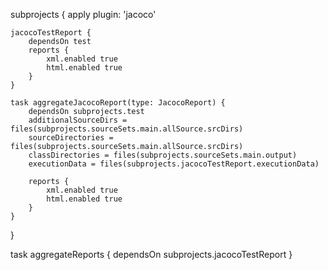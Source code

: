 subprojects {
    apply plugin: 'jacoco'

    jacocoTestReport {
        dependsOn test
        reports {
            xml.enabled true
            html.enabled true
        }
    }

    task aggregateJacocoReport(type: JacocoReport) {
        dependsOn subprojects.test
        additionalSourceDirs = files(subprojects.sourceSets.main.allSource.srcDirs)
        sourceDirectories = files(subprojects.sourceSets.main.allSource.srcDirs)
        classDirectories = files(subprojects.sourceSets.main.output)
        executionData = files(subprojects.jacocoTestReport.executionData)

        reports {
            xml.enabled true
            html.enabled true
        }
    }
}

task aggregateReports {
    dependsOn subprojects.jacocoTestReport
}

